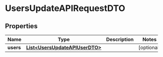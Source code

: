 

# UsersUpdateAPIRequestDTO


## Properties

| Name | Type | Description | Notes |
|------------ | ------------- | ------------- | -------------|
|**users** | [**List&lt;UsersUpdateAPIUserDTO&gt;**](UsersUpdateAPIUserDTO.md) |  |  [optional] |



